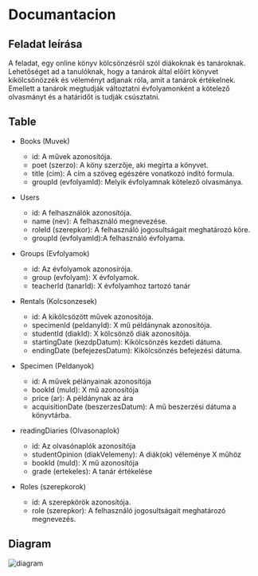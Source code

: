 # Documantacion

## Feladat leírása

A feladat, egy online könyv kölcsönzésről szól diákoknak és tanároknak. Lehetőséget ad a tanulóknak, hogy a tanárok által előírt könyvet kikölcsönözzék és véleményt adjanak róla, amit a tanárok értékelnek. Emellett a tanárok megtudják változtatni évfolyamonként a kötelező olvasmányt és a határidőt is tudják csúsztatni.

## Table

- Books (Muvek)
    - id: A művek azonosítója.
    - poet (szerzo): A köny szerzője, aki megírta a könyvet.
    - title (cim): A cím a szöveg egészére vonatkozó indító formula.
    - groupId (evfolyamId): Melyik évfolyamnak kötelező olvasmánya.

- Users
    - id: A felhasználók azonosítója.
    - name (nev): A felhasználó megnevezése.
    - roleId (szerepkor): A felhasználó jogosultságait meghatározó köre.
    - groupId (evfolyamId):A felhasználó évfolyama.

- Groups (Evfolyamok)
    - id: Az évfolyamok azonosírója.
    - group (evfolyam): X évfolyamok.
    - teacherId (tanarId): X évfolyamhoz tartozó tanár

- Rentals (Kolcsonzesek)
    - id: A kikölcsözött művek azonosítója.
    - specimenId (peldanyId): X mű példánynak azonosítója.
    - studentId (diakId): X kölcsönző diák azonosítója.
    - startingDate (kezdpDatum): Kikölcsönzés kezdeti dátuma.
    - endingDate (befejezesDatum): Kikölcsönzés befejezési dátuma.

- Specimen (Peldanyok)
    - id: A művek pélányainak azonosítója
    - bookId (muId): X mű azonosítója
    - price (ar): A példánynak az ára
    - acquisitionDate (beszerzesDatum): A mű beszerzési dátuma a könyvtárba.

- readingDiaries (Olvasonaplok)
    - id: Az olvasónaplók azonosítója
    - studentOpinion (diakVelemeny): A diák(ok) véleménye X műhöz
    - bookId (muId): X mű azonosítója
    - grade (ertekeles): A tanár értékelése

- Roles (szerepkorok)
    - id: A szerepkörök azonosítója.
    - role (szerepkor): A felhasználó jogosultságait meghatározó megnevezés.


## Diagram

![diagram](Kép.png)
